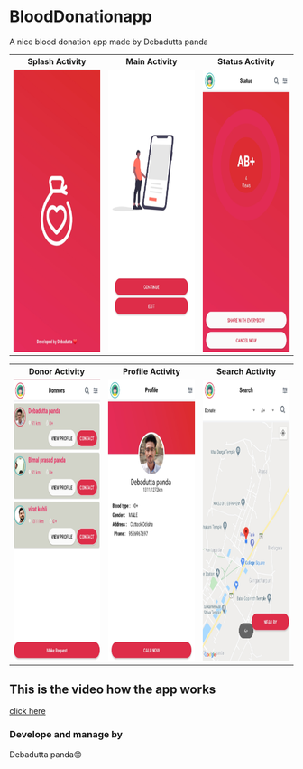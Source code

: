 # BloodDonationapp
A nice blood donation app made by Debadutta panda
<table>
<tr>
<th>
Splash Activity
</th>
<th>
Main Activity
</th>
<th>
Status Activity
</th>
</tr>

<td>
<img src="https://github.com/debadutta98/BloodDonationapp/blob/media/Downloads/media/20201109_143758.jpg" width=250 height=500>
</td>

<td>
<img src="https://github.com/debadutta98/BloodDonationapp/blob/media/Downloads/media/20201109_143651.jpg" width=250 height=500>
</td>

<td>
<img src="https://github.com/debadutta98/BloodDonationapp/blob/media/Downloads/media/20201109_143631.jpg" width=250 height=500>
</td>

</table>
<table>
<tr>
<th>
Donor Activity
</th>
<th>
Profile Activity
</th>
<th>
Search Activity
</th>
</tr>

<td>
<img src="https://github.com/debadutta98/BloodDonationapp/blob/media/Downloads/media/20201109_143744.jpg" width=250 height=500>
</td>


<td>
<img src="https://github.com/debadutta98/BloodDonationapp/blob/media/Downloads/media/20201109_143726.jpg" width=250 height=500>
</td>

<td>
<img src="https://github.com/debadutta98/BloodDonationapp/blob/media/Downloads/media/20201109_143707.jpg" width=250 height=500>
</td>
</table>

## This is the video how the app works 
<a href="https://drive.google.com/file/d/1usfd-m6v8xDOodniuE1hlohHPuzsNKnp/view?usp=sharing"> click here</a>
### Develope and manage by
Debadutta panda😊
